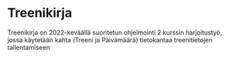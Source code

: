 # Treenikirja

Treenikirja on 2022-keväällä suoritetun ohjelmointi 2 kurssin harjoitustyö,
jossa käytetään kahta (Treeni ja Päivämäärä) tietokantaa treenitietojen tallentamiseen
